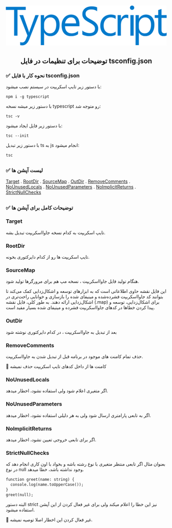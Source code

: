 <h1 align="center">
  <a href="https://ui.dev">
    <img
      src="img/typescript-icon.png"
      alt="TypeScript" width="600" />
  </a>
<h2 align="center">توضیحات برای تنظیمات در فایل tsconfig.json</h2>
</h1>



### ✅ نحوه کار با فایل tsconfig.json
 با دستور زیر تایپ اسکریپت در سیستم نصب میشود: 
```shell
npm i -g typescript
```

 با دستور زیر میشه نسخه typescript رو متوجه شد: 
```shell
tsc -v
```
 با دستور زیر فایل ایجاد میشود: 
```shell
tsc --init
```
 با دستور زیر تبدیل ts به js انجام میشود: 
```shell
tsc
```

##

### ✅ لیست آپشن ها
[Target](https://github.com/golismero96/TypeScript#target) . [RootDir](https://github.com/golismero96/TypeScript#rootdir) . [SourceMap](https://github.com/golismero96/TypeScript#sourcemap) . [OutDir](https://github.com/golismero96/TypeScript#outdir) . [RemoveComments](https://github.com/golismero96/TypeScript#removecomments) . [NoUnusedLocals](https://github.com/golismero96/TypeScript#nounusedlocals) . [NoUnusedParameters](https://github.com/golismero96/TypeScript#nounusedparameters) . [NoImplicitReturns](https://github.com/golismero96/TypeScript#noimplicitreturns) . [StrictNullChecks](https://github.com/golismero96/TypeScript#strictnullchecks)
##

### ✅ توضیحات کامل برای آپشن ها

### Target
تایپ اسکریپت به کدام نسخه جاوااسکریپت تبدیل بشه.

### RootDir
تایپ اسکریپت ها رو از کدام دایرکتوری بخونه.

### SourceMap
هنگام تولید فایل جاوااسکریپت ، نسخه مپ هم برای مرورگرها تولید شود.

این فایل نقشه حاوی اطلاعاتی است که به ابزارهای توسعه و اشکال‌زدایی کمک می‌کند تا بتوانند کد جاوااسکریپت فشرده‌شده و مینیفای شده را بازسازی و خوانایی راحت‌تری در اشکال‌زدایی ارائه دهند.
به طور کلی، فایل نقشه (.map) برای اشکال‌زدایی، توسعه و پیدا کردن خطاها در کدهای جاوااسکریپت فشرده و مینیفای شده بسیار مفید است.

### OutDir
بعد از تبدیل به جاوااسکریپت ، در کدام دایرکتوری نوشته شود

### RemoveComments
حذف تمام کامنت های موجود در برنامه قبل از تبدیل شدن به جاوااسکریپت.

💢 کامنت ها از داخل کدهای تایپ اسکریپت حذف نمیشه

### NoUnusedLocals
اگر متغیری اعلام شود ولی استفاده نشود، اخطار میدهد.

### NoUnusedParameters
اگر به تابعی پارامتری ارسال شود ولی به هر دلیلی استفاده نشود، اخطار میدهد.

### NoImplicitReturns
اگر برای تابعی خروجی تعیین نشود، اخطار میدهد.


### StrictNullChecks
بعنوان مثال اگر تابعی منتظر متغیری با نوع رشته باشه و بخواد با اون کاری انجام دهد که در نوع  null وجود نداشته باشد، خطا میدهد.
```shell
function greet(name: string) {
  console.log(name.toUpperCase());
}
greet(null);
```
البته دستور strict نیز این خطا را اعلام میکند ولی برای غیر فعال کردن از این آپشن استفاده میشود.

💢 غیر فعال کردن این اخطار اصلا توصیه نمیشه.


